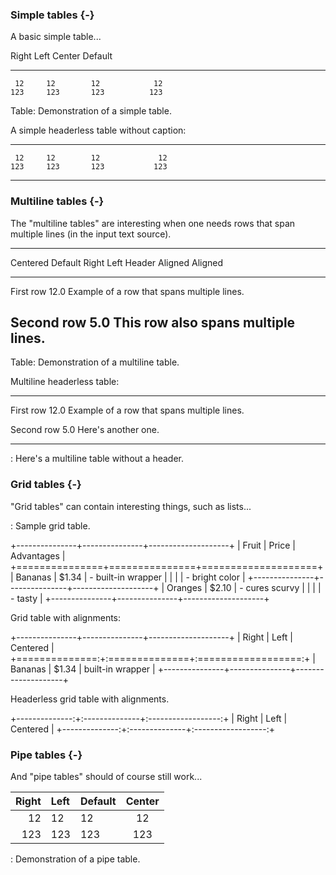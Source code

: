 ### Simple tables {-}

A basic simple table...

  Right     Left     Center     Default
-------     ------ ----------   -------
     12     12        12            12
    123     123       123          123

Table:  Demonstration of a simple table.

A simple headerless table without caption:

-------     ------ ----------   -------
     12     12        12             12
    123     123       123           123
-------     ------ ----------   -------

### Multiline tables {-}

The "multiline tables" are interesting when one needs rows
that span multiple lines (in the input text source).

-------------------------------------------------------------
 Centered   Default           Right Left
  Header                    Aligned Aligned
----------- ------- --------------- -------------------------
   First    row                12.0 Example of a row that
                                    spans multiple lines.

  Second    row                 5.0 This row also spans
                                    multiple lines.
-------------------------------------------------------------

Table: Demonstration of a multiline table.

Multiline headerless table:

----------- ------- --------------- -------------------------
   First    row                12.0 Example of a row that
                                    spans multiple lines.

  Second    row                 5.0 Here's another one.
----------- ------- --------------- -------------------------

: Here's a multiline table without a header.

### Grid tables {-}

"Grid tables" can contain interesting things, such as lists...

: Sample grid table.

+---------------+---------------+--------------------+
| Fruit         | Price         | Advantages         |
+===============+===============+====================+
| Bananas       | $1.34         | - built-in wrapper |
|               |               | - bright color     |
+---------------+---------------+--------------------+
| Oranges       | $2.10         | - cures scurvy     |
|               |               | - tasty            |
+---------------+---------------+--------------------+

Grid table with alignments:

+---------------+---------------+--------------------+
| Right         | Left          | Centered           |
+==============:+:==============+:==================:+
| Bananas       | $1.34         | built-in wrapper   |
+---------------+---------------+--------------------+

Headerless grid table with alignments.

+--------------:+:--------------+:------------------:+
| Right         | Left          | Centered           |
+--------------:+:--------------+:------------------:+

### Pipe tables {-}

And "pipe tables" should of course still work...

| Right | Left | Default | Center |
|------:|:-----|---------|:------:|
|   12  |  12  |    12   |    12  |
|  123  |  123 |   123   |   123  |

  : Demonstration of a pipe table.

